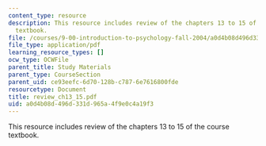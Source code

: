 ```yaml
---
content_type: resource
description: This resource includes review of the chapters 13 to 15 of the course
  textbook.
file: /courses/9-00-introduction-to-psychology-fall-2004/a0d4b08d496d331d965a4f9e0c4a19f3_review_ch13_15.pdf
file_type: application/pdf
learning_resource_types: []
ocw_type: OCWFile
parent_title: Study Materials
parent_type: CourseSection
parent_uid: ce93eefc-6d70-128b-c787-6e7616800fde
resourcetype: Document
title: review_ch13_15.pdf
uid: a0d4b08d-496d-331d-965a-4f9e0c4a19f3
---
```

This resource includes review of the chapters 13 to 15 of the course textbook.

